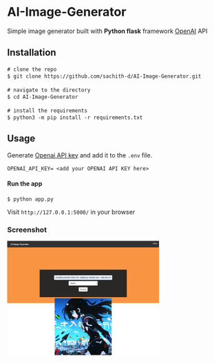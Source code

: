 # AI-Image-Generator

Simple image generator built with **Python flask** framework [OpenAI](https://platform.openai.com/docs/guides/images/introduction) API

## Installation


```console
# clone the repo
$ git clone https://github.com/sachith-d/AI-Image-Generator.git

# navigate to the directory
$ cd AI-Image-Generator

# install the requirements
$ python3 -m pip install -r requirements.txt
```


## Usage
Generate [Openai API key](https://platform.openai.com/account/api-keys) and add it to the ```.env``` file.

``` console
OPENAI_API_KEY= <add your OPENAI API KEY here>
```

#### Run the app

```console
$ python app.py
```
Visit ```http://127.0.0.1:5000/``` in your browser


### Screenshot

<img src="/static/Images/screencapture-127-0-0-1-5000-success-2023-03-31-12_47_46.png" width="70%">
